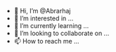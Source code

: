 - 👋 Hi, I’m @Abrarhaj
- 👀 I’m interested in ...
- 🌱 I’m currently learning ...
- 💞️ I’m looking to collaborate on ...
- 📫 How to reach me ...

<!---
Abrarhaj/Abrarhaj is a ✨ special ✨ repository because its `README.md` (this file) appears on your GitHub profile.
You can click the Preview link to take a look at your changes.
--->
